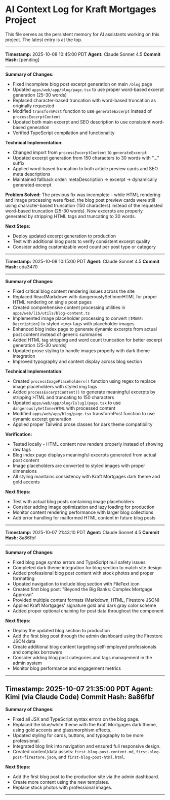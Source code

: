 # AI Context Log for Kraft Mortgages Project

This file serves as the persistent memory for AI assistants working on this project.
The latest entry is at the top.

---
**Timestamp:** 2025-10-08 10:45:00 PDT
**Agent:** Claude Sonnet 4.5
**Commit Hash:** [pending]

---

**Summary of Changes:**
- Fixed incomplete blog post excerpt generation on main `/blog` page
- Updated `apps/web/app/blog/page.tsx` to use proper word-based excerpt generation (25-30 words)
- Replaced character-based truncation with word-based truncation as originally requested
- Modified `transformPost` function to use `generateExcerpt` instead of `processExcerptContent`
- Updated both main excerpt and SEO description to use consistent word-based generation
- Verified TypeScript compilation and functionality

**Technical Implementation:**
- Changed import from `processExcerptContent` to `generateExcerpt`
- Updated excerpt generation from 150 characters to 30 words with "..." suffix
- Applied word-based truncation to both article preview cards and SEO meta descriptions
- Maintained fallback order: metaDescription → excerpt → dynamically generated excerpt

**Problem Solved:**
The previous fix was incomplete - while HTML rendering and image processing were fixed, the blog post preview cards were still using character-based truncation (150 characters) instead of the requested word-based truncation (25-30 words). Now excerpts are properly generated by stripping HTML tags and truncating to 30 words.

**Next Steps:**
- Deploy updated excerpt generation to production
- Test with additional blog posts to verify consistent excerpt quality
- Consider adding customizable word count per post type or category

---
**Timestamp:** 2025-10-08 10:15:00 PDT
**Agent:** Claude Sonnet 4.5
**Commit Hash:** cda3470

---

**Summary of Changes:**
- Fixed critical blog content rendering issues across the site
- Replaced ReactMarkdown with dangerouslySetInnerHTML for proper HTML rendering on single post pages
- Created comprehensive content processing utilities in `apps/web/lib/utils/blog-content.ts`
- Implemented image placeholder processing to convert `[IMAGE: Description]` to styled `<img>` tags with placeholder images
- Enhanced blog index page to generate dynamic excerpts from actual post content instead of generic summaries
- Added HTML tag stripping and word count truncation for better excerpt generation (25-30 words)
- Updated prose styling to handle images properly with dark theme integration
- Improved typography and content display across blog section

**Technical Implementation:**
- Created `processImagePlaceholders()` function using regex to replace image placeholders with styled img tags
- Added `processExcerptContent()` to generate meaningful excerpts by stripping HTML and truncating to 150 characters
- Updated `apps/web/app/blog/[slug]/page.tsx` to use `dangerouslySetInnerHTML` with processed content
- Modified `apps/web/app/blog/page.tsx` transformPost function to use dynamic excerpt generation
- Applied proper Tailwind prose classes for dark theme compatibility

**Verification:**
- Tested locally - HTML content now renders properly instead of showing raw tags
- Blog index page displays meaningful excerpts generated from actual post content
- Image placeholders are converted to styled images with proper dimensions
- All styling maintains consistency with Kraft Mortgages dark theme and gold accents

**Next Steps:**
- Test with actual blog posts containing image placeholders
- Consider adding image optimization and lazy loading for production
- Monitor content rendering performance with larger blog collections
- Add error handling for malformed HTML content in future blog posts

---
**Timestamp:** 2025-10-07 21:43:10 PDT
**Agent:** Claude Sonnet 4.5
**Commit Hash:** 8a86fbf

---

**Summary of Changes:**
- Fixed blog page syntax errors and TypeScript null safety issues
- Completed dark theme integration for blog section to match site design
- Added professional blog post content with stock photos and proper formatting
- Updated navigation to include blog section with FileText icon
- Created first blog post: "Beyond the Big Banks: Complex Mortgage Approval"
- Provided multiple content formats (Markdown, HTML, Firestore JSON)
- Applied Kraft Mortgages' signature gold and dark gray color scheme
- Added proper optional chaining for post data throughout the component

**Next Steps:**
- Deploy the updated blog section to production
- Add the first blog post through the admin dashboard using the Firestore JSON data
- Create additional blog content targeting self-employed professionals and complex borrowers
- Consider adding blog post categories and tags management in the admin system
- Monitor blog performance and engagement metrics

---
**Timestamp:** 2025-10-07 21:35:00 PDT
**Agent:** Kimi (via Claude Code)
**Commit Hash:** 8a86fbf
---

**Summary of Changes:**
- Fixed all JSX and TypeScript syntax errors on the blog page.
- Replaced the blue/white theme with the Kraft Mortgages dark theme, using gold accents and glassmorphism effects.
- Updated styling for cards, buttons, and typography to be more professional.
- Integrated blog link into navigation and ensured full responsive design.
- Created content/data assets: `first-blog-post-content.md`, `first-blog-post-firestore.json`, and `first-blog-post-html.html`.

**Next Steps:**
- Add the first blog post to the production site via the admin dashboard.
- Create more content using the new templates.
- Replace stock photos with professional images.
---